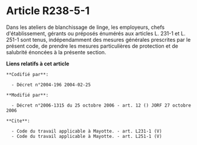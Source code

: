 # Article R238-5-1

Dans les ateliers de blanchissage de linge, les employeurs, chefs d'établissement, gérants ou préposés énumérés aux articles
L. 231-1 et L. 251-1 sont tenus, indépendamment des mesures générales prescrites par le présent code, de prendre les mesures
particulières de protection et de salubrité énoncées à la présente section.

**Liens relatifs à cet article**

	**Codifié par**:

	  - Décret n°2004-196 2004-02-25

	**Modifié par**:

	  - Décret n°2006-1315 du 25 octobre 2006 - art. 12 () JORF 27 octobre 2006

	**Cite**:

	  - Code du travail applicable à Mayotte. - art. L231-1 (V)
	  - Code du travail applicable à Mayotte. - art. L251-1 (V)
